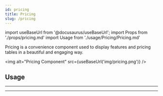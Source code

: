 ```yaml
---
id: pricing
title: Pricing
slug: /pricing
---
```


import useBaseUrl from '@docusaurus/useBaseUrl';
import Props from './props/pricing.md'
import Usage from './usage/Pricing/Pricing.md'

Pricing is a convenience component used to display features and pricing tables
in a beautiful and engaging way.

<img alt="Pricing Component" src={useBaseUrl('img/pricing.png')} />

## Usage

<Usage />

---

<Props />

---
